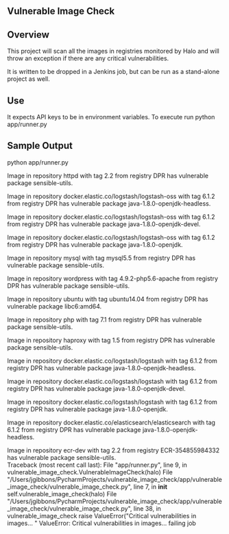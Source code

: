 Vulnerable Image Check
-

Overview
-

This project will scan all the images in registries monitored by
Halo and will throw an exception if there are any 
critical vulnerabilities.

It is written to be dropped in a Jenkins job, but can be
run as a stand-alone project as well.

Use
-

It expects API keys to be in environment variables. 
To execute run python app/runner.py

Sample Output
-

python app/runner.py

Image in repository httpd with tag 2.2 from registry DPR has vulnerable package sensible-utils.

Image in repository docker.elastic.co/logstash/logstash-oss with tag 6.1.2 from registry DPR has vulnerable package java-1.8.0-openjdk-headless.

Image in repository docker.elastic.co/logstash/logstash-oss with tag 6.1.2 from registry DPR has vulnerable package java-1.8.0-openjdk-devel.

Image in repository docker.elastic.co/logstash/logstash-oss with tag 6.1.2 from registry DPR has vulnerable package java-1.8.0-openjdk.

Image in repository mysql with tag mysql5.5 from registry DPR has vulnerable package sensible-utils.

Image in repository wordpress with tag 4.9.2-php5.6-apache from registry DPR has vulnerable package sensible-utils.

Image in repository ubuntu with tag ubuntu14.04 from registry DPR has vulnerable package libc6:amd64.

Image in repository php with tag 7.1 from registry DPR has vulnerable package sensible-utils.

Image in repository haproxy with tag 1.5 from registry DPR has vulnerable package sensible-utils.

Image in repository docker.elastic.co/logstash/logstash with tag 6.1.2 from registry DPR has vulnerable package java-1.8.0-openjdk-headless.

Image in repository docker.elastic.co/logstash/logstash with tag 6.1.2 from registry DPR has vulnerable package java-1.8.0-openjdk-devel.

Image in repository docker.elastic.co/logstash/logstash with tag 6.1.2 from registry DPR has vulnerable package java-1.8.0-openjdk.

Image in repository docker.elastic.co/elasticsearch/elasticsearch with tag 6.1.2 from registry DPR has vulnerable package java-1.8.0-openjdk-headless.

Image in repository ecr-dev with tag 2.2 from registry ECR-354855984332 has vulnerable package sensible-utils.  
Traceback (most recent call last):
  File "app/runner.py", line 9, in <module>
    vulnerable_image_check.VulnerableImageCheck(halo)
  File "/Users/jgibbons/PycharmProjects/vulnerable_image_check/app/vulnerable_image_check/vulnerable_image_check.py", line 7, in __init__
    self.vulnerable_image_check(halo)
  File "/Users/jgibbons/PycharmProjects/vulnerable_image_check/app/vulnerable_image_check/vulnerable_image_check.py", line 38, in vulnerable_image_check
    raise ValueError("Critical vulnerabilities in images... "
ValueError: Critical vulnerabilities in images... failing job 